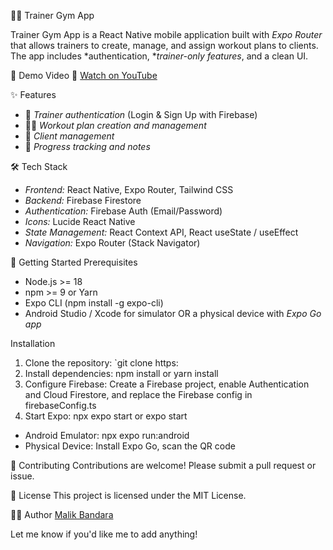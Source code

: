 🏋️‍♀️ Trainer Gym App

Trainer Gym App is a React Native mobile application built with *Expo Router* that allows trainers to create, manage, and assign workout plans to clients. The app includes *authentication, **trainer-only features*, and a clean UI.

🎥 Demo Video
📌 [Watch on YouTube](https://youtu.be/vyzfHMrkzEc?si=k2deZSvLY4XhXuCn)

✨ Features
- 🔐 *Trainer authentication* (Login & Sign Up with Firebase)
- 🏋️‍♀️ *Workout plan creation and management*
- 👥 *Client management*
- 📝 *Progress tracking and notes*

🛠️ Tech Stack
- *Frontend:* React Native, Expo Router, Tailwind CSS
- *Backend:* Firebase Firestore
- *Authentication:* Firebase Auth (Email/Password)
- *Icons:* Lucide React Native
- *State Management:* React Context API, React useState / useEffect
- *Navigation:* Expo Router (Stack Navigator)

🚀 Getting Started
Prerequisites
- Node.js >= 18
- npm >= 9 or Yarn
- Expo CLI (npm install -g expo-cli)
- Android Studio / Xcode for simulator OR a physical device with *Expo Go app*

Installation
1. Clone the repository: `git clone https:                                              
2. Install dependencies: npm install or yarn install
3. Configure Firebase: Create a Firebase project, enable Authentication and Cloud Firestore, and replace the Firebase config in firebaseConfig.ts
4. Start Expo: npx expo start or expo start

                          
- Android Emulator: npx expo run:android
- Physical Device: Install Expo Go, scan the QR code

🤝 Contributing
Contributions are welcome! Please submit a pull request or issue.

📄 License
This project is licensed under the MIT License.

👨‍💻 Author
[Malik Bandara](https://github.com/MalikBandara)

Let me know if you'd like me to add anything!
